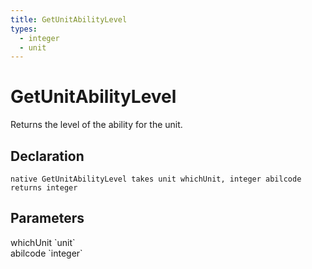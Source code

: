 ```yaml
---
title: GetUnitAbilityLevel
types:
  - integer
  - unit
---
```


# GetUnitAbilityLevel
Returns the level of the ability for the unit.

## Declaration

```
native GetUnitAbilityLevel takes unit whichUnit, integer abilcode returns integer
```

## Parameters
<dl>
  <dt>whichUnit `unit`</dt>
  <dd></dd>

  <dt>abilcode `integer`</dt>
  <dd></dd>
</dl>